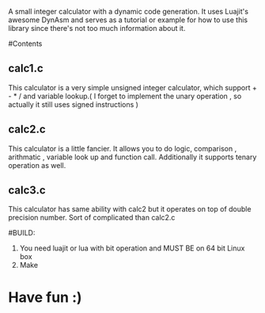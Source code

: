 A small integer calculator with a dynamic code generation.
It uses Luajit's awesome DynAsm and serves as a tutorial or
example for how to use this library since there's not too much
information about it.

#Contents
## calc1.c
This calculator is a very simple unsigned integer calculator, which support + - * / and variable
lookup.( I forget to implement the unary operation , so actually it still uses signed instructions )

## calc2.c
This calculator is a little fancier. It allows you to do logic, comparison , arithmatic , variable look up
and function call. Additionally it supports tenary operation as well.

## calc3.c
This calculator has same ability with calc2 but it operates on top of double precision number. Sort of
complicated than calc2.c

#BUILD:
1. You need luajit or lua with bit operation and MUST BE on 64 bit Linux box
2. Make

# Have fun :)

